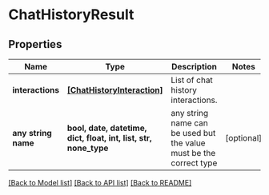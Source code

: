 # ChatHistoryResult


## Properties
Name | Type | Description | Notes
------------ | ------------- | ------------- | -------------
**interactions** | [**[ChatHistoryInteraction]**](ChatHistoryInteraction.md) | List of chat history interactions. | 
**any string name** | **bool, date, datetime, dict, float, int, list, str, none_type** | any string name can be used but the value must be the correct type | [optional]

[[Back to Model list]](../README.md#documentation-for-models) [[Back to API list]](../README.md#documentation-for-api-endpoints) [[Back to README]](../README.md)


